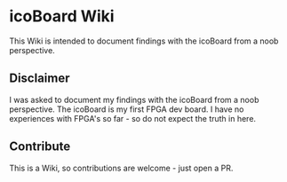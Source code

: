 # icoBoard Wiki
This Wiki is intended to document findings with the icoBoard from a noob perspective.

## Disclaimer
I was asked to document my findings with the icoBoard from a noob perspective.
The icoBoard is my first FPGA dev board. I have no experiences with FPGA's so far - so do not expect the truth in here.

## Contribute
This is a Wiki, so contributions are welcome - just open a PR.

